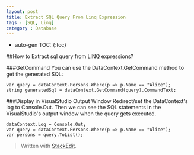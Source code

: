 ```yaml
---
layout: post
title: Extract SQL Query From Linq Expression
tags : [SQL, Linq]
category : Database
---
```

* auto-gen TOC:
{:toc}

##How to Extract sql query from LINQ expressions?

###GetCommand
You can use the DataContext.GetCommand method to get the generated SQL:

    var query = dataContext.Persons.Where(p => p.Name == "Alice");
    string generatedSql = dataContext.GetCommand(query).CommandText;

###Display in VisualStudio Output Window
Redirect/set the DataContext's log to Console.Out. Then we can see the SQL statements in the VisualStudio's output window when the query gets executed.

    dataContext.Log = Console.Out;
    var query = dataContext.Persons.Where(p => p.Name == "Alice");
    var persons = query.ToList();

> Written with [StackEdit](https://stackedit.io/).